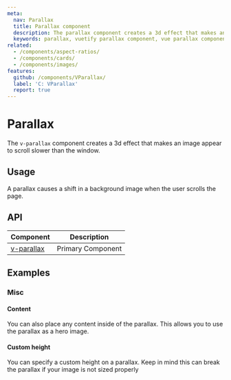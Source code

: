 ```yaml
---
meta:
  nav: Parallax
  title: Parallax component
  description: The parallax component creates a 3d effect that makes an image appear to scroll slower than the window.
  keywords: parallax, vuetify parallax component, vue parallax component
related:
  - /components/aspect-ratios/
  - /components/cards/
  - /components/images/
features:
  github: /components/VParallax/
  label: 'C: VParallax'
  report: true
---
```


# Parallax

The `v-parallax` component creates a 3d effect that makes an image appear to scroll slower than the window.

<page-features />

## Usage

A parallax causes a shift in a background image when the user scrolls the page.

<example file="v-parallax/usage" />

<entry />

## API

| Component | Description |
| - | - |
| [v-parallax](/api/v-parallax/) | Primary Component |

<api-inline hide-links />

## Examples

### Misc

#### Content

You can also place any content inside of the parallax. This allows you to use the parallax as a hero image.

<example file="v-parallax/misc-content" />

#### Custom height

You can specify a custom height on a parallax. Keep in mind this can break the parallax if your image is not sized properly

<example file="v-parallax/misc-custom-height" />

